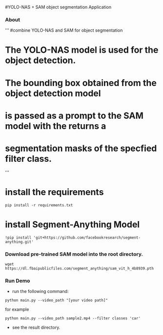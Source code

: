 #YOLO-NAS + SAM object segmentation Application
### About 
'''
#combine YOLO-NAS and SAM for object segmentation
# The YOLO-NAS model is used for the object detection. 
# The bounding box obtained from the object detection model 
# is passed as a prompt to the SAM model with the returns a 
# segmentation masks of the specfied filter class. 
 '''
 
# install the requirements
```
pip install -r requirements.txt
```

# install Segment-Anything Model
```
!pip install 'git+https://github.com/facebookresearch/segment-anything.git'
```
### Download pre-trained SAM model into the root directory. 
```
wget https://dl.fbaipublicfiles.com/segment_anything/sam_vit_h_4b8939.pth
```
### Run Demo

-  run the following command:
```
python main.py --video_path "[your video path]" 
```
for example 
```
python main.py --video_path sample2.mp4 --filter classes 'car'
```
-  see the result directory. 
